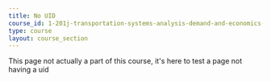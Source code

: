 ```yaml
---
title: No UID
course_id: 1-201j-transportation-systems-analysis-demand-and-economics-fall-2008
type: course
layout: course_section
---
```


This page not actually a part of this course, it's here to test a page not having a uid